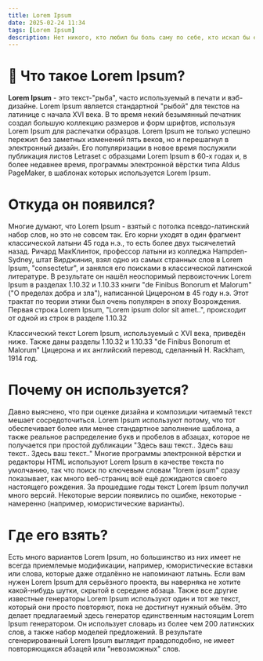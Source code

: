 ```yaml
---
title: Lorem Ipsum
date: 2025-02-24 11:34
tags: [Lorem Ipsum]
description: Нет никого, кто любил бы боль саму по себе, кто искал бы её и кто хотел бы иметь её просто потому, что это боль..
---
```


# :floppy_disk: Что такое Lorem Ipsum?

**Lorem Ipsum** - это текст-"рыба", часто используемый в печати и вэб-дизайне. Lorem Ipsum является стандартной "рыбой" для текстов на латинице с начала XVI века. В то время некий безымянный печатник создал большую коллекцию размеров и форм шрифтов, используя Lorem Ipsum для распечатки образцов. Lorem Ipsum не только успешно пережил без заметных изменений пять веков, но и перешагнул в электронный дизайн. Его популяризации в новое время послужили публикация листов Letraset с образцами Lorem Ipsum в 60-х годах и, в более недавнее время, программы электронной вёрстки типа Aldus PageMaker, в шаблонах которых используется Lorem Ipsum.

# Откуда он появился?

Многие думают, что Lorem Ipsum - взятый с потолка псевдо-латинский набор слов, но это не совсем так. Его корни уходят в один фрагмент классической латыни 45 года н.э., то есть более двух тысячелетий назад. Ричард МакКлинток, профессор латыни из колледжа Hampden-Sydney, штат Вирджиния, взял одно из самых странных слов в Lorem Ipsum, "consectetur", и занялся его поисками в классической латинской литературе. В результате он нашёл неоспоримый первоисточник Lorem Ipsum в разделах 1.10.32 и 1.10.33 книги "de Finibus Bonorum et Malorum" ("О пределах добра и зла"), написанной Цицероном в 45 году н.э. Этот трактат по теории этики был очень популярен в эпоху Возрождения. Первая строка Lorem Ipsum, "Lorem ipsum dolor sit amet..", происходит от одной из строк в разделе 1.10.32

Классический текст Lorem Ipsum, используемый с XVI века, приведён ниже. Также даны разделы 1.10.32 и 1.10.33 "de Finibus Bonorum et Malorum" Цицерона и их английский перевод, сделанный H. Rackham, 1914 год.

# Почему он используется?
Давно выяснено, что при оценке дизайна и композиции читаемый текст мешает сосредоточиться. Lorem Ipsum используют потому, что тот обеспечивает более или менее стандартное заполнение шаблона, а также реальное распределение букв и пробелов в абзацах, которое не получается при простой дубликации "Здесь ваш текст.. Здесь ваш текст.. Здесь ваш текст.." Многие программы электронной вёрстки и редакторы HTML используют Lorem Ipsum в качестве текста по умолчанию, так что поиск по ключевым словам "lorem ipsum" сразу показывает, как много веб-страниц всё ещё дожидаются своего настоящего рождения. За прошедшие годы текст Lorem Ipsum получил много версий. Некоторые версии появились по ошибке, некоторые - намеренно (например, юмористические варианты).

# Где его взять?
Есть много вариантов Lorem Ipsum, но большинство из них имеет не всегда приемлемые модификации, например, юмористические вставки или слова, которые даже отдалённо не напоминают латынь. Если вам нужен Lorem Ipsum для серьёзного проекта, вы наверняка не хотите какой-нибудь шутки, скрытой в середине абзаца. Также все другие известные генераторы Lorem Ipsum используют один и тот же текст, который они просто повторяют, пока не достигнут нужный объём. Это делает предлагаемый здесь генератор единственным настоящим Lorem Ipsum генератором. Он использует словарь из более чем 200 латинских слов, а также набор моделей предложений. В результате сгенерированный Lorem Ipsum выглядит правдоподобно, не имеет повторяющихся абзацей или "невозможных" слов.